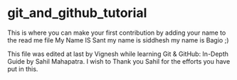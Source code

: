 # git_and_github_tutorial
This is where you can make your first contribution by adding your name to the read me file
My Name IS Sant
my name is siddhesh
my name is Bagio ;)

This file was edited at last by Vignesh while learning Git & GitHub: In-Depth Guide by Sahil Mahapatra. I wish to Thank you Sahil for the efforts you have put in this.

